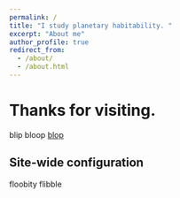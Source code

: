 ```yaml
---
permalink: /
title: "I study planetary habitability. "
excerpt: "About me"
author_profile: true
redirect_from: 
  - /about/
  - /about.html
---
```



Thanks for visiting.
======
blip bloop [blop](https://www2.physics.ox.ac.uk/contacts/people/grahamr)



Site-wide configuration
------
floobity flibble
